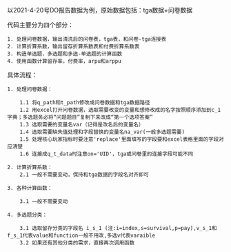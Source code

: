 以2021-4-20号DO报告数据为例，原始数据包括：tga数据+问卷数据

代码主要分为四个部分：

    1. 处理问卷数据，输出清洗后的问卷表，tga表，和问卷-tga连接表
    2. 计算折算系数，输出留存折算系数表和付费折算系数表
    3. 构造单选题，多选题和多选-单选题的计算函数
    4. 使用函数计算留存率，付费率，arpu和arppu

具体流程：

    1. 处理问卷数据：

        1.1 将q_path和t_path修改成问卷数据和tga数据路径
        1.2 用excel打开问卷数据，选取需要改变的变量和想修改成的名字按照顺序添加到c_1字典；多选题务必将“问题题目”复制下来改成“第一个选项答案”
        1.3 选取需要的变量名var（记得是改名后的变量名）
        1.4 选取需要缺失值处理和字段替换的变量名na_var(一般多选题需要)
        1.5 处理核心玩家指标时要注意'replace'里面填写的字段要和excel表格里面的字段对应清楚
        1.6 连接成q_t_data时注意on='UID'，tga或问卷里的连接字段可能不同

    2. 计算折算系数：
        2.1 一般不需要变动，保持和tga数据的字段名对齐即可

    3. 各种计算函数：

        3.1 一般不需要变动

    4. 多选题分类：

        3.1 选取留存分类的字段名 i_s_1 (注:i=index,s=survival,p=pay),v_s_1和f_s_1代表value和function一般不用改,多选v代表varaible
        3.2 如果还有其他分类的需求，直接再次调用函数
